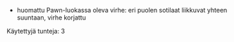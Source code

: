 * huomattu Pawn-luokassa oleva virhe: eri puolen sotilaat liikkuvat yhteen suuntaan, virhe korjattu

Käytettyjä tunteja: 3

